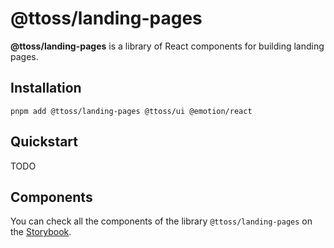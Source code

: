 # @ttoss/landing-pages

**@ttoss/landing-pages** is a library of React components for building landing pages.

## Installation

```shell
pnpm add @ttoss/landing-pages @ttoss/ui @emotion/react
```

## Quickstart

TODO

## Components

You can check all the components of the library `@ttoss/landing-pages` on the [Storybook](https://storybook.ttoss.dev/?path=/story/landing-pages).
